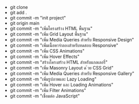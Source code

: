 - git clone
- git add .
- git commit -m "init project"
- git origin main
- git commit -m "เพิ่มโครงสร้าง HTML พื้นฐาน"
- git commit -m "เพิ่ม Grid Layout พื้นฐาน"
- git commit -m "เพิ่ม Media Queries สําหรับ Responsive Design"
- git commit -m "เพิ่มเนื้อหาจําลองสําหรับทดสอบ Responsive"
- git commit -m "เพิ่ม CSS Animations"
- git commit -m "เพิ่ม Hover Effects"
- git commit -m "สร้างโครงสร้าง HTML สําหรับแกลเลอรี่"
- git commit -m "เพิ่ม Masonry Layout ด ้วย CSS Grid"
- git commit -m "เพิ่ม Media Queries สําหรับ Responsive Gallery"
- git commit -m "เพิ่มรูปภาพและ Lazy Loading"
- git commit -m "เพิ่ม Hover และ Loading Animations"
- git commit -m "เพิ่ม Filter Animations"
- git commit -m "เชื่อมต่อ  JavaScript"
